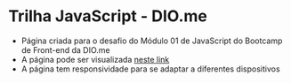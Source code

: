 # Trilha JavaScript - DIO.me

- Página criada para o desafio do Módulo 01 de JavaScript do Bootcamp de Front-end da DIO.me
- A página pode ser visualizada <a href="https://gaiajutz.github.io/pokedex/">neste link</a>
- A página tem responsividade para se adaptar a diferentes dispositivos
